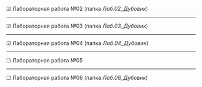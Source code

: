 &#9745; Лабораторная работа №02 (папка *Лаб.02_Дубовик*) 

---
&#9745; Лабораторная работа №03 (папка *Лаб.03_Дубовик*)

---
&#9745; Лабораторная работа №04 (папка *Лаб.04_Дубовик*)

---
&#9744; Лабораторная работа №05 

---
&#9744; Лабораторная работа №06 (папка *Лаб.06_Дубовик*)